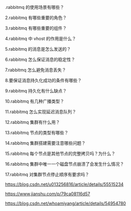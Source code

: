 .rabbitmq 的使用场景有哪些？

2.rabbitmq 有哪些重要的角色？

3.rabbitmq 有哪些重要的组件？

4.rabbitmq 中 vhost 的作用是什么？

5.rabbitmq 的消息是怎么发送的？

6.rabbitmq 怎么保证消息的稳定性？

7.rabbitmq 怎么避免消息丢失？

8.要保证消息持久化成功的条件有哪些？

9.rabbitmq 持久化有什么缺点？

10.rabbitmq 有几种广播类型？

11.rabbitmq 怎么实现延迟消息队列？

12.rabbitmq 集群有什么用？

13.rabbitmq 节点的类型有哪些？

14.rabbitmq 集群搭建需要注意哪些问题？

15.rabbitmq 每个节点是其他节点的完整拷贝吗？为什么？

16.rabbitmq 集群中唯一一个磁盘节点崩溃了会发生什么情况？

17.rabbitmq 对集群节点停止顺序有要求吗？

https://blog.csdn.net/u013256816/article/details/55515234

https://www.jianshu.com/p/79ca08116d57

https://blog.csdn.net/whoamiyang/article/details/54954780